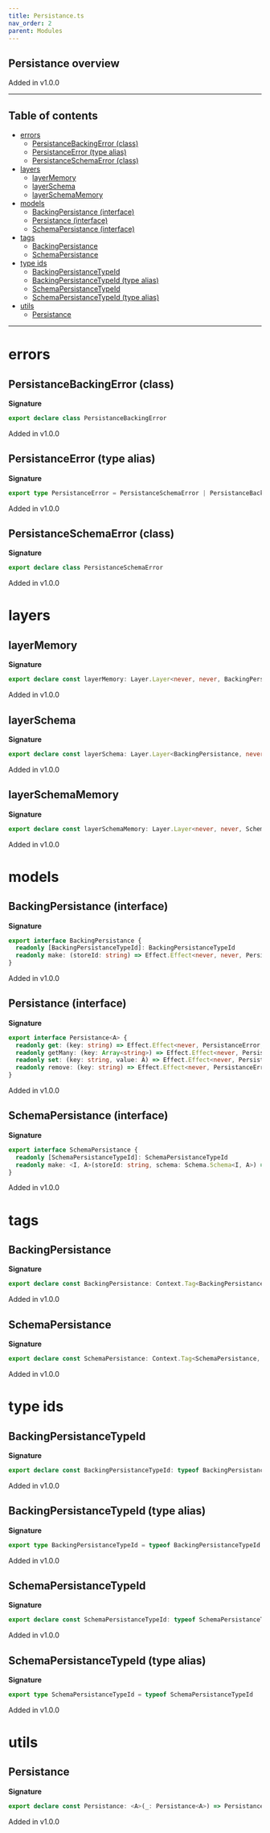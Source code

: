 ```yaml
---
title: Persistance.ts
nav_order: 2
parent: Modules
---
```


## Persistance overview

Added in v1.0.0

---

<h2 class="text-delta">Table of contents</h2>

- [errors](#errors)
  - [PersistanceBackingError (class)](#persistancebackingerror-class)
  - [PersistanceError (type alias)](#persistanceerror-type-alias)
  - [PersistanceSchemaError (class)](#persistanceschemaerror-class)
- [layers](#layers)
  - [layerMemory](#layermemory)
  - [layerSchema](#layerschema)
  - [layerSchemaMemory](#layerschemamemory)
- [models](#models)
  - [BackingPersistance (interface)](#backingpersistance-interface)
  - [Persistance (interface)](#persistance-interface)
  - [SchemaPersistance (interface)](#schemapersistance-interface)
- [tags](#tags)
  - [BackingPersistance](#backingpersistance)
  - [SchemaPersistance](#schemapersistance)
- [type ids](#type-ids)
  - [BackingPersistanceTypeId](#backingpersistancetypeid)
  - [BackingPersistanceTypeId (type alias)](#backingpersistancetypeid-type-alias)
  - [SchemaPersistanceTypeId](#schemapersistancetypeid)
  - [SchemaPersistanceTypeId (type alias)](#schemapersistancetypeid-type-alias)
- [utils](#utils)
  - [Persistance](#persistance)

---

# errors

## PersistanceBackingError (class)

**Signature**

```ts
export declare class PersistanceBackingError
```

Added in v1.0.0

## PersistanceError (type alias)

**Signature**

```ts
export type PersistanceError = PersistanceSchemaError | PersistanceBackingError
```

Added in v1.0.0

## PersistanceSchemaError (class)

**Signature**

```ts
export declare class PersistanceSchemaError
```

Added in v1.0.0

# layers

## layerMemory

**Signature**

```ts
export declare const layerMemory: Layer.Layer<never, never, BackingPersistance>
```

Added in v1.0.0

## layerSchema

**Signature**

```ts
export declare const layerSchema: Layer.Layer<BackingPersistance, never, SchemaPersistance>
```

Added in v1.0.0

## layerSchemaMemory

**Signature**

```ts
export declare const layerSchemaMemory: Layer.Layer<never, never, SchemaPersistance>
```

Added in v1.0.0

# models

## BackingPersistance (interface)

**Signature**

```ts
export interface BackingPersistance {
  readonly [BackingPersistanceTypeId]: BackingPersistanceTypeId
  readonly make: (storeId: string) => Effect.Effect<never, never, Persistance<unknown>>
}
```

Added in v1.0.0

## Persistance (interface)

**Signature**

```ts
export interface Persistance<A> {
  readonly get: (key: string) => Effect.Effect<never, PersistanceError, Option.Option<A>>
  readonly getMany: (key: Array<string>) => Effect.Effect<never, PersistanceError, Array<Option.Option<A>>>
  readonly set: (key: string, value: A) => Effect.Effect<never, PersistanceError, void>
  readonly remove: (key: string) => Effect.Effect<never, PersistanceError, void>
}
```

Added in v1.0.0

## SchemaPersistance (interface)

**Signature**

```ts
export interface SchemaPersistance {
  readonly [SchemaPersistanceTypeId]: SchemaPersistanceTypeId
  readonly make: <I, A>(storeId: string, schema: Schema.Schema<I, A>) => Effect.Effect<never, never, Persistance<A>>
}
```

Added in v1.0.0

# tags

## BackingPersistance

**Signature**

```ts
export declare const BackingPersistance: Context.Tag<BackingPersistance, BackingPersistance>
```

Added in v1.0.0

## SchemaPersistance

**Signature**

```ts
export declare const SchemaPersistance: Context.Tag<SchemaPersistance, SchemaPersistance>
```

Added in v1.0.0

# type ids

## BackingPersistanceTypeId

**Signature**

```ts
export declare const BackingPersistanceTypeId: typeof BackingPersistanceTypeId
```

Added in v1.0.0

## BackingPersistanceTypeId (type alias)

**Signature**

```ts
export type BackingPersistanceTypeId = typeof BackingPersistanceTypeId
```

Added in v1.0.0

## SchemaPersistanceTypeId

**Signature**

```ts
export declare const SchemaPersistanceTypeId: typeof SchemaPersistanceTypeId
```

Added in v1.0.0

## SchemaPersistanceTypeId (type alias)

**Signature**

```ts
export type SchemaPersistanceTypeId = typeof SchemaPersistanceTypeId
```

Added in v1.0.0

# utils

## Persistance

**Signature**

```ts
export declare const Persistance: <A>(_: Persistance<A>) => Persistance<A>
```

Added in v1.0.0
